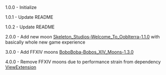 1.0.0 - Initialize

1.0.1 - Update README

1.0.2 - Update README

2.0.0 - Add new moon [Skeleton_Studios-Welcome_To_Ooblterra-1.1.0](https://thunderstore.io/c/lethal-company/p/Skeleton_Studios/Welcome_To_Ooblterra/) with basically whole new game experience

3.0.0 - Add FFXIV moons [BoboBoba-Bobos_XIV_Moons-1.3.0](https://thunderstore.io/c/lethal-company/p/BoboBoba/Bobos_XIV_Moons/)

4.0.0 - Remove FFXIV moons due to performance strain from dependency [ViewExtension](https://thunderstore.io/c/lethal-company/p/sfDesat/ViewExtension/)
